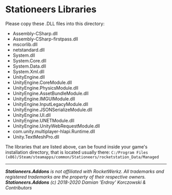 # Stationeers Libraries

Please copy these .DLL files into this directory:
* Assembly-CSharp.dll
* Assembly-CSharp-firstpass.dll
* mscorlib.dll
* netstandard.dll
* System.dll
* System.Core.dll
* System.Data.dll
* System.Xml.dll
* UnityEngine.dll
* UnityEngine.CoreModule.dll
* UnityEngine.PhysicsModule.dll
* UnityEngine.AssetBundleModule.dll
* UnityEngine.IMGUIModule.dll
* UnityEngine.InputLegacyModule.dll
* UnityEngine.JSONSerializeModule.dll
* UnityEngine.UI.dll
* UnityEngine.UNETModule.dll
* UnityEngine.UnityWebRequestModule.dll
* com.unity.multiplayer-hlapi.Runtime.dll
* Unity.TextMeshPro.dll

The libraries that are listed above, can be found inside your game's installation directory, that is located usually there:
`C:/Program Files (x86)/Steam/steamapps/common/Stationeers/rocketstation_Data/Managed`

___
***Stationeers.Addons** is not affiliated with RocketWerkz. All trademarks and registered trademarks are the property of their respective owners.*<br>
***Stationeers.Addons** (c) 2018-2020 Damian 'Erdroy' Korczowski & Contributors*
